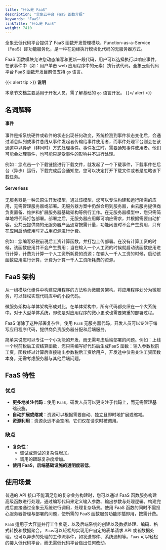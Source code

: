 ```yaml
---
title: "什么是 FaaS"
description: "全象云平台 FaaS 函数介绍"
keywords: "FaaS"
linkTitle: "什么是 FaaS"
weight: 7410
---
```


全象云低代码平台提供了 FaaS 函数开发管理模块，Function-as-a-Service（FaaS）即功能服务化，是一种在边缘执行模块化代码的无服务器方式。

FaaS 函数模块允许您动态编写和更新一段代码，用户可以选择执行以响应事件，在该事件中（如：用户单击 web 应用程序中的元素）执行该代码。全象云低代码平台 FaaS 函数开发目前仅支持 `go` 语言。

{{< alert tip >}}
**说明**

本章节文档主要适用于开发人员，需了解基础的  `go` 语言开发。
{{</ alert >}}



## 名词解释

#### 事件

事件是指系统硬件或软件的状态出现任何改变，系统检测到事件状态变化后，会通过消息队列或事件总线从事件发起者传输给事件使用者，而事件处理平台则会在该通道中以异步（非同时）方式处理事件。事件发生时，需要通知事件使用者。他们可能会处理事件，也可能只是受事件的影响并不进行处理。

例如：您点击一个下载链接进行下载文件，就发起了一个下载事件，下载事件在后台（异步）运行，下载完成后会通知您，您可以决定打开下载文件或者是忽略该下载任务。 

#### Serverless

无服务器是一种云原生开发模型，通过该模型，您可以专注构建和运行所需的应用，无需管理服务器或部署。无服务器方案中仍然会用到服务器，由云服务提供商负责置备、维护和扩展服务器基础架构等例行工作。在无服务器模型中，您只需简单地将代码打包部署。部署之后，无服务器应用即可响应需求，并根据需要自动扩容。公共云提供商的无服务器产品通常按需计量，功能闲置时不会产生费用，只有在应用启动使用时才占用资源进行计费。

例如：您编写好税前税后工资计算函数，并打包上传部署。在没有计算工资的时候，该函数应用并不会产生费用；当在输入一个人工资的时候就启动该函数应用进行计算，计费为计算一个人工资所耗费的资源；在输入一千人工资的时候，启动该函数应用进行计算，计费为计算一千人工资所耗费的资源。

## FaaS 架构

从一组模块化组件中构建应用程序的方法称为微服务架构。将应用程序划分为微服务，可以轻松实现代码库中的小段代码。

微服务架构与单体架构形成对比，在单体架构中，所有代码都交织在一个大系统中。对于大型单体系统，即使是对应用程序的微小更改也需要繁重的部署过程。

FaaS 消除了这种部署复杂性。使用 `FaaS` 无服务器代码，开发人员可以专注于编写应用程序代码，提供商负责服务器分配和后端服务。

简单来说您可以专注一个小功能的开发，而无需考虑后端部署的问题。例如：上线一个税前税后工资结算函数，您只需编写好代码后生成FaaS 函数：输入参数税前工资，函数经过计算后直接输出参数税后工资给用户，开发途中仅需关注工资函数本身，无需考虑服务器与其他后端问题。



## FaaS 特性

### 优点

- **更多地关注代码**：使用 `FaaS`，研发人员可以更专注于代码上，而无需管理基础设施。
- **自动扩展或缩减**：资源可以根据需要自动、独立且即时地扩展或缩减。
- **资源利用**：资源永远不会空闲，它们仅在请求时被调用。

### 缺点

- **复杂性**：
  - 调试或测试的复杂性增加。
  - 调用的跟踪复杂度增加。
- **使用 FaaS，后端基础设施的透明度较低**。



## 使用场景

普通的 API 接口不能满足您的复杂业务构建时，您可以通过 FaaS 函数服务构建高级函数进行处理，通过编写代码来定义输入参数、输出参数与处理逻辑。构建完成后直接通过全象云系统进行调用，处理复杂场景。使用 FaaS 函数的同时不需担心服务器管理与部署的问题，使所需的 FaaS 函数服务功能即插即用，按需计费。

`FaaS` 适用于大容量并行工作负载，以及后端系统的创建以及数据处理、编码、格式转换和数据聚合。 `Faas`可以轻松的实现用户自定的表单请求 API 或者数据处理。也可以异步的处理的工作流事件，如发送邮件、系统通知等。`Faas` 可以轻松的接入低代码平台，而无需低代码平台做出任何改动。

